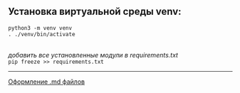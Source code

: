 ## Установка виртуальной среды venv:

`python3 -m venv venv`<br>
`. ./venv/bin/activate`<br><br>

*добавить все установленные модули в requirements.txt*<br>
`pip freeze >> requirements.txt`

___

[Оформление .md файлов](https://www.youtube.com/redirect?event=video_description&redir_token=QUFFLUhqa1pyMnNjcThfMGYtTW8xUG5TR0I5TmczeTk4QXxBQ3Jtc0ttV1BNdGttdTlZQ3N1Znh0d0pMV2hVaVlYdnE4TDFTZTlDQ0ptMGxadmx1RWlGcUhJcTB3MzFCRVJndmJtWk9QQk1KTENSVEdwWFduYkZfQlB3a1puZVYweEtSQ2tMa0JISUlFQXY1RnRuQ0o2b0RLcw&q=https%3A%2F%2Fgithub.com%2Fadam-p%2Fmarkdown-here%2Fwiki%2FMarkdown-Cheatsheet&v=FFBTGdEMrQ4)
